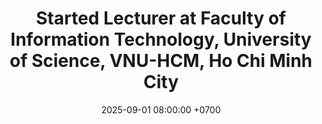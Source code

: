 ---
title: Started Lecturer at Faculty of Information Technology, University of Science, VNU-HCM, Ho Chi Minh City
date: 2025-09-01 08:00:00 +0700
highlight: true
---